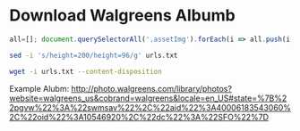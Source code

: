 
# Download Walgreens Albumb

```js
all=[]; document.querySelectorAll('.assetImg').forEach(i => all.push(i.src)); all.join('\n');
```


```sh
sed -i 's/height=200/height=96/g' urls.txt

wget -i urls.txt --content-disposition 
```

Example Alubm: http://photo.walgreens.com/library/photos?website=walgreens_us&cobrand=walgreens&locale=en_US#state=%7B%22pgvw%22%3A%22swmsav%22%2C%22aid%22%3A40006183543060%2C%22oid%22%3A10546920%2C%22dc%22%3A%22SFO%22%7D
